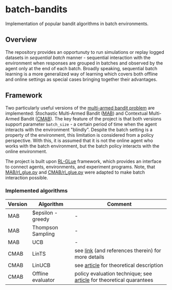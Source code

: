 # batch-bandits
Implementation of popular bandit algorithms in batch environments. 

## Overview

The repository provides an opportunuty to run simulations or replay logged datasets in _sequential batch_ manner -  sequential interaction with the environment when responses are grouped in batches and observed by the agent only at the end of each batch. Broadly speaking, sequential batch learning is a more generalized way of learning which covers both offline and online settings as special cases bringing together their advantages.


## Framework

Two particularly useful versions of the [multi-armed bandit problem](https://en.wikipedia.org/wiki/Multi-armed_bandit#Contextual_bandit) are implemented: Stochastic Multi-Armed Bandit ([MAB](MAB)) and Contextual Multi-Armed Bandit ([CMAB](CMAB)).
The key feature of the project is that both versions support parameter `batch_size` - a certain period of time when the agent interacts with the environment "blindly". Despite the batch setting is a property of the environment, this limitation is considered from a policy perspective. With this, it is assumed that it is not the online agent who works with the batch environment, but the batch policy interacts with the online environment.

The project is built upon [RL-GLue](https://sites.google.com/a/rl-community.org/rl-glue/Home?authuser=0) framework, which provides an interface to connect agents, environments, and experiment programs. Note, that [MAB/rl_glue.py](MAB/rl_glue.py) and [CMAB/rl_glue.py](CMAB/rl_glue.py) were adapted to make batch interaction possible.

### Implemented algorithms

Version | Algorithm | Comment
------------ | ------------- | ------------- 
MAB | $epsilon - greedy | -
MAB | Thompson Sampling | -
MAB | UCB | -
CMAB | LinTS | see [link](https://gdmarmerola.github.io/ts-for-contextual-bandits/) (and references therein) for more details
CMAB | LinUCB | see [article](https://arxiv.org/abs/1003.0146) for theoretical description
CMAB | Offline evaluator | policy evaluation technique; see [article](https://arxiv.org/abs/1003.5956) for theoretical quarantees
